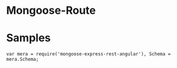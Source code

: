 Mongoose-Route
====

# Samples

```nodejs
var mera = require('mongoose-express-rest-angular'), Schema = mera.Schema;



```

